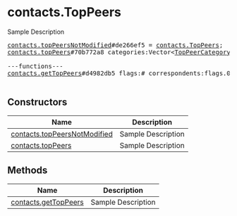 # contacts.TopPeers

Sample Description

<pre>
<a href="../constructor/contacts.topPeersNotModified.md">contacts.topPeersNotModified</a>#de266ef5 = <a href="../type/contacts.TopPeers.md">contacts.TopPeers</a>;
<a href="../constructor/contacts.topPeers.md">contacts.topPeers</a>#70b772a8 categories:Vector&lt;<a href="../type/TopPeerCategoryPeers.md">TopPeerCategoryPeers</a>&gt; chats:Vector&lt;<a href="../type/Chat.md">Chat</a>&gt; users:Vector&lt;<a href="../type/User.md">User</a>&gt; = <a href="../type/contacts.TopPeers.md">contacts.TopPeers</a>;

---functions---
<a href="../method/contacts.getTopPeers.md">contacts.getTopPeers</a>#d4982db5 flags:# correspondents:flags.0?<a href="../type/true.md">true</a> bots_pm:flags.1?<a href="../type/true.md">true</a> bots_inline:flags.2?<a href="../type/true.md">true</a> groups:flags.10?<a href="../type/true.md">true</a> channels:flags.15?<a href="../type/true.md">true</a> offset:<a href="../type/int.md">int</a> limit:<a href="../type/int.md">int</a> hash:<a href="../type/int.md">int</a> = <a href="../type/contacts.TopPeers.md">contacts.TopPeers</a>;

</pre>

## Constructors

| Name | Description |
|------|-------------|
| [contacts.topPeersNotModified](../constructor/contacts.topPeersNotModified.md) | Sample Description |
| [contacts.topPeers](../constructor/contacts.topPeers.md) | Sample Description |

## Methods

| Name | Description |
|------|-------------|
| [contacts.getTopPeers](../method/contacts.getTopPeers.md) | Sample Description |
